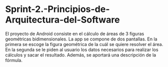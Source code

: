 # Sprint-2.-Principios-de-Arquitectura-del-Software

El proyecto de Android consiste en el cálculo de áreas de 3 figuras geométricas bidimensionales.
La app  se compone de dos pantallas. En la primera se escoge la figura geométrica de la cuál se 
quiere resolver el área. En la segunda se le piden al usuario los datos necesarios para realizar 
los cálculos y sacar el resultado. Además, se aportará una descripción de la fórmula.
